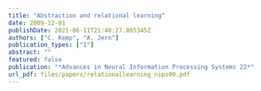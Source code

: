 ```yaml
---
title: "Abstraction and relational learning"
date: 2009-12-01
publishDate: 2021-06-11T21:40:27.865345Z
authors: ["C. Kemp", "A. Jern"]
publication_types: ["1"]
abstract: ""
featured: false
publication: "*Advances in Neural Information Processing Systems 22*"
url_pdf: files/papers/relationallearning_nips09.pdf
---
```


